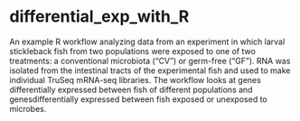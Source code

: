 # differential_exp_with_R
An example R workflow analyzing data from an experiment in which larval stickleback fish from two populations were exposed to one of two treatments: a conventional microbiota (“CV”) or germ-free (“GF”). RNA was isolated from the intestinal tracts of the experimental fish and used to make individual TruSeq mRNA-seq libraries. The workflow looks at genes differentially expressed between fish of different populations and genesdifferentially expressed between fish exposed or unexposed to microbes.
